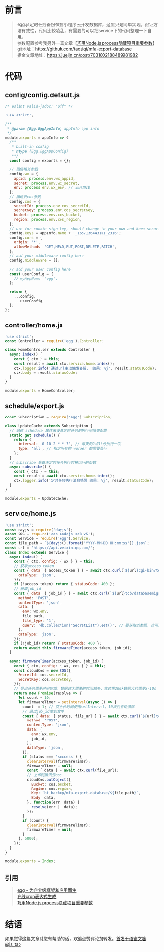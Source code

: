 # 前言

> egg.js定时任务备份微信小程序云开发数据库，这里只是简单实现，验证方法有效性，代码比较凌乱，有需要的可以把service下的代码整理一下自用。  
> 参数配置参考我另外一篇文章【[巧用Node.js process隐藏项目重要参数](https://juejin.cn/post/7028865719102079012)】  
> git地址：https://github.com/taosiqi/mfa-export-database  
> 掘金文章地址：https://juejin.cn/post/7031802188489981982  

# 代码

## config/config.default.js

```javascript
/* eslint valid-jsdoc: "off" */

'use strict';

/**
 * @param {Egg.EggAppInfo} appInfo app info
 */
module.exports = appInfo => {
  /**
   * built-in config
   * @type {Egg.EggAppConfig}
   **/
  const config = exports = {};
  
  // 微信相关参数
  config.wx = {
    appid: process.env.wx_appid,
    secret: process.env.wx_secret,
    env: process.env.wx_env, // 云环境ID
  };
  // 腾讯云cos参数
  config.cos = {
    secretId: process.env.cos_secretId,
    secretKey: process.env.cos_secretKey,
    bucket: process.env.cos_bucket,
    region: process.env.cos_region,
  };
  // use for cookie sign key, should change to your own and keep security
  config.keys = appInfo.name + '_1637136443161_2316';
  config.cors = {
    origin: '*',
    allowMethods: 'GET,HEAD,PUT,POST,DELETE,PATCH',
  };
  // add your middleware config here
  config.middleware = [];

  // add your user config here
  const userConfig = {
    // myAppName: 'egg',
  };

  return {
    ...config,
    ...userConfig,
  };
};
```

## controller/home.js

```javascript
'use strict';
const Controller = require('egg').Controller;

class HomeController extends Controller {
  async index() {
    const { ctx } = this;
    const result = await ctx.service.home.index();
    ctx.logger.info('通过url主动触发备份， 结果: %j', result.statusCode);
    ctx.body = result.statusCode;
  }
}

module.exports = HomeController;
```

## schedule/export.js

```javascript
const Subscription = require('egg').Subscription;

class UpdateCache extends Subscription {
  // 通过 schedule 属性来设置定时任务的执行间隔等配置
  static get schedule() {
    return {
      interval: '0 10 2 * * ?', // 每天的2点10分执行一次
      type: 'all', // 指定所有的 worker 都需要执行
    };
  }
  // subscribe 是真正定时任务执行时被运行的函数
  async subscribe() {
    const { ctx } = this;
    const result = await ctx.service.home.index();
    ctx.logger.info('定时任务执行消息提醒 结果: %j', result.statusCode);
  }
}

module.exports = UpdateCache;
```

## service/home.js

```javascript
'use strict';
const dayjs = require('dayjs');
const COS = require('cos-nodejs-sdk-v5');
const Service = require('egg').Service;
const file_path = `${dayjs().format('YYYY-MM-DD HH:mm:ss')}.json`;
const url = 'https://api.weixin.qq.com/';
class Index extends Service {
  async index() {
    const { ctx, config: { wx } } = this;
    // 获取access_token
    const { data: { access_token } } = await ctx.curl(`${url}cgi-bin/token?grant_type=client_credential&appid=${wx.appid}&secret=${wx.secret}`, {
      dataType: 'json',
    });
    if (!access_token) return { statusCode: 400 };
    // 获取job_id
    const { data: { job_id } } = await ctx.curl(`${url}tcb/databasemigrateexport?access_token=${access_token}`, {
      method: 'POST',
      contentType: 'json',
      data: {
        env: wx.env,
        file_path,
        file_type: '1',
        query: 'db.collection("SecretList").get()', // 要获取的数据，也可以自己写
      },
      dataType: 'json',
    });
    if (!job_id) return { statusCode: 400 };
    return await this.firmwareTimer(access_token, job_id);
  }

  async firmwareTimer(access_token, job_id) {
    const { ctx, config: { wx, cos } } = this;
    const cloudCos = new COS({
      SecretId: cos.secretId,
      SecretKey: cos.secretKey,
    });
    // 导出任务需要时间完成，数据越大需要的时间越多，我这里200k数据大约需要5-10s
    return new Promise(resolve => {
      let count = 10;
      let firmwareTimer = setInterval(async () => {
        count -= 1; // 防止长时间使用setInterval，10次后自动清除
        // 通过job_id拿到文件
        const { data: { status, file_url } } = await ctx.curl(`${url}tcb/databasemigratequeryinfo?access_token=${access_token}`, {
          method: 'POST',
          contentType: 'json',
          data: {
            env: wx.env,
            job_id,
          },
          dataType: 'json',
        });
        if (status === 'success') {
          clearInterval(firmwareTimer);
          firmwareTimer = null;
          const { data } = await ctx.curl(file_url);
          // 上传到腾讯云oss
          cloudCos.putObject({
            Bucket: cos.bucket,
            Region: cos.region,
            Key: `bt_backup/mfa-export-database/${file_path}`,
            Body: data,
          }, function(err, data) {
            resolve(err || data);
          });
        }
        if (count) {
          clearInterval(firmwareTimer);
          firmwareTimer = null;
        }
      }, 5000);
    });
  }
}

module.exports = Index;
```

## 引用
> [egg - 为企业级框架和应用而生](https://eggjs.org/zh-cn/)  
> [在线cron表达式生成](https://cron.qqe2.com/)  
> [巧用Node.js process隐藏项目重要参数](https://juejin.cn/post/7028865719102079012)  

# 结语

如果觉得这篇文章对您有帮助的话，欢迎点赞评论加转发。[首发于语雀文档@is_tao](https://www.yuque.com/docs/share/4f81e897-e230-4e47-adb3-bfe81491fd70)
